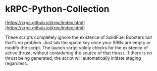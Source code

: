 # kRPC-Python-Collection

[https://krpc.github.io/krpc/index.html](https://krpc.github.io/krpc/index.html)

These scripts completely ignore the existence of SolidFuel Boosters but that's no problem. Just tab the space key once your SRBs are empty or modify the script.
The launch script solely checks for the existence of active thrust, without considering the source of that thrust. If there is no thrust being generated, the script will automatically initiate staging regardless.

